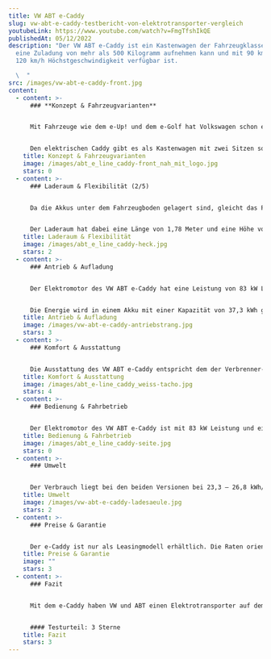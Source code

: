 ```yaml
---
title: VW ABT e-Caddy
slug: vw-abt-e-caddy-testbericht-von-elektrotransporter-vergleich
youtubeLink: https://www.youtube.com/watch?v=FmgTfshIkQE
publishedAt: 05/12/2022
description: "Der VW ABT e-Caddy ist ein Kastenwagen der Fahrzeugklasse N1, der
  eine Zuladung von mehr als 500 Kilogramm aufnehmen kann und mit 90 km/h bzw.
  120 km/h Höchstgeschwindigkeit verfügbar ist.

  \  "
src: /images/vw-abt-e-caddy-front.jpg
content:
  - content: >-
      ### **Konzept & Fahrzeugvarianten**


      Mit Fahrzeuge wie dem e-Up! und dem e-Golf hat Volkswagen schon eine Weile Elektrofahrzeuge im Angebot. Für seine Transporter setzt der Konzern in Sachen Elektromobilität auf die Marke ABT, die sonst vor allem das Tuning von Volkswagen-Modellen übernimmt. Neben dem Elektro-T6 namens ABT E-Transporter 6.1 gibt es auch noch den VW ABT e-Caddy. Dieser ist allerdings nur als Leasingmodell erhältlich.


      Den elektrischen Caddy gibt es als Kastenwagen mit zwei Sitzen sowie als Kombi-Version als 5-Sitzer mit Fenstern im hinteren Teil des Fahrzeugs. Der e-Caddy basiert auf dem Caddy Maxi und hat eine Länge von 4,88 Meter und ist nur in einer Elektromotor-Version sowie einem Akku verfügbar. Wählen kann der Kunde hier allerdings zwischen zwei Geschwindigkeits-Varianten: So gibt es ihn mit 90 Km/h und 120 Km/h Höchstgeschwindigkeit, wobei sich dabei auch die Reichweiten unterscheiden.
    title: Konzept & Fahrzeugvarianten
    image: /images/abt_e_line_caddy-front_nah_mit_logo.jpg
    stars: 0
  - content: >-
      ### Laderaum & Flexibilität (2/5)


      Da die Akkus unter dem Fahrzeugboden gelagert sind, gleicht das Platzangebot des e-Caddy dem eines “normalen” Caddy. Das Fahrzeug hat als Kastenwagen somit ein maximales Ladevolumen von 4.200 Liter, welches über eine nach oben schwenkende Heckklappe sowie über eine seitliche Schiebetür rechts beladen werden kann. Auf Wunsch ist auch eine zweite Schiebetür erhältlich. 


      Der Laderaum hat dabei eine Länge von 1,78 Meter und eine Höhe von 1,24 Meter. Die Ladekante befindet sich 58 Zentimeter über dem Boden, während die Nutzlast laut Hersteller bei 539 Kilogramm liegt.
    title: Laderaum & Flexibilität
    image: /images/abt_e_line_caddy-heck.jpg
    stars: 2
  - content: >-
      ### Antrieb & Aufladung


      Der Elektromotor des VW ABT e-Caddy hat eine Leistung von 83 kW Leistung und ein Drehmoment von 200 Nm. In Sachen Höchstgeschwindigkeit ist das Fahrzeug auf 90 Km/h bzw. 120 Km/h begrenzt. Dadurch ergeben sich auch unterschiedliche Reichweiten, die ABT mit maximal 159 km (90 Km/h) und maximal 141 km (120 Km/h) nach dem WLTP-Zyklus angibt.


      Die Energie wird in einem Akku mit einer Kapazität von 37,3 kWh gespeichert, welcher laut Hersteller in 5 Stunden an einer 7,2 kW-Wallbox zu 80% geladen werden kann. An einer Schnellladestation mit 50 kW soll die 80%-Aufladung in rund 50 Minuten erledigt sein. Während der Fahrt holt sich das Fahrzeug außerdem Bremsenergie per sogenannter Rekuperation zurück.
    title: Antrieb & Aufladung
    image: /images/vw-abt-e-caddy-antriebstrang.jpg
    stars: 3
  - content: >-
      ### Komfort & Ausstattung


      Die Ausstattung des VW ABT e-Caddy entspricht dem der Verbrenner-Version und ist dementsprechend umfassend. Der Elektrotransporter verfügt aber über ein Kombiinstrument, welches dem Fahrer anzeigt, wenn Bremsenergie zurückgewonnen wird.
    title: Komfort & Ausstattung
    image: /images/abt_e-line_caddy_weiss-tacho.jpg
    stars: 4
  - content: >-
      ### Bedienung & Fahrbetrieb


      Der Elektromotor des VW ABT e-Caddy ist mit 83 kW Leistung und einem Drehmoment von 200 Nm sehr kräftig. Allerdings ist der Elektrotransporter mehr als 150 Kilogramm schwerer als der herkömmliche Caddy, was sich laut Testberichten auch auf den Antritt auswirkt.
    title: Bedienung & Fahrbetrieb
    image: /images/abt_e_line_caddy-seite.jpg
    stars: 0
  - content: >-
      ### Umwelt


      Der Verbrauch liegt bei den beiden Versionen bei 23,3 – 26,8 kWh/100 km für das langsamere Modell sowie 26,4 – 30,3 kWh/100 km für den schnellen e-Caddy. Für ein Fahrzeug dieser Größe recht hoch. So ergeben sich Energiekosten von 7,00 bis 9,00 Euro pro 100 Kilometer bei einem Strompreis von 30 Cent pro kWh.
    title: Umwelt
    image: /images/vw-abt-e-caddy-ladesaeule.jpg
    stars: 2
  - content: >-
      ### Preise & Garantie


      Der e-Caddy ist nur als Leasingmodell erhältlich. Die Raten orientieren sich an einem Basispreis von 29.990 Euro und beginnen bei 293 Euro netto pro Monat. In Sachen Garantie gibt der Hersteller für die Batterie ganze 8 Jahre bzw. 160.000 Kilometer bei einer Restkapazität von 70%.
    title: Preise & Garantie
    image: ""
    stars: 3
  - content: >-
      ### Fazit


      Mit dem e-Caddy haben VW und ABT einen Elektrotransporter auf dem Markt, der dank cleverer Akku-Verbauung mit einem hohen Ladevolumen punkten kann. Auch die Reichweiten sind für ein Fahrzeug dieser Leistung recht ordentlich. Dass das Fahrzeug nur als Leasingmodell verfügbar ist, könnte allerdings  manche potenziellen Kunden abschrecken.


      #### Testurteil: 3 Sterne
    title: Fazit
    stars: 3
---
```

